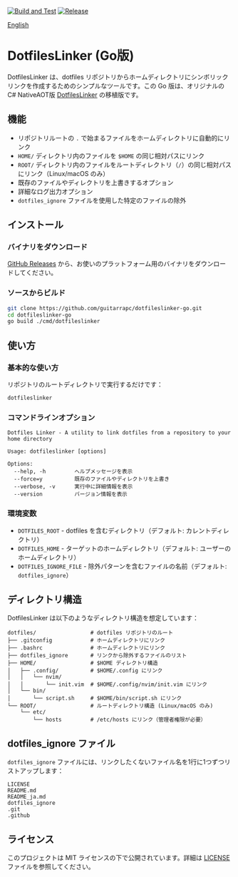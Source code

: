 [![Build and Test](https://github.com/guitarrapc/dotfileslinker-go/actions/workflows/build.yml/badge.svg)](https://github.com/guitarrapc/dotfileslinker-go/actions/workflows/build.yml)
[![Release](https://github.com/guitarrapc/dotfileslinker-go/actions/workflows/release.yml/badge.svg)](https://github.com/guitarrapc/dotfileslinker-go/actions/workflows/release.yml)

[English](README.md)

# DotfilesLinker (Go版)

DotfilesLinker は、dotfiles リポジトリからホームディレクトリにシンボリックリンクを作成するためのシンプルなツールです。この Go 版は、オリジナルの C# NativeAOT版 [DotfilesLinker](https://github.com/guitarrapc/DotfilesLinker) の移植版です。

## 機能

- リポジトリルートの `.` で始まるファイルをホームディレクトリに自動的にリンク
- `HOME/` ディレクトリ内のファイルを `$HOME` の同じ相対パスにリンク
- `ROOT/` ディレクトリ内のファイルをルートディレクトリ（`/`）の同じ相対パスにリンク（Linux/macOS のみ）
- 既存のファイルやディレクトリを上書きするオプション
- 詳細なログ出力オプション
- `dotfiles_ignore` ファイルを使用した特定のファイルの除外

## インストール

### バイナリをダウンロード

[GitHub Releases](https://github.com/guitarrapc/dotfileslinker-go/releases) から、お使いのプラットフォーム用のバイナリをダウンロードしてください。

### ソースからビルド

```bash
git clone https://github.com/guitarrapc/dotfileslinker-go.git
cd dotfileslinker-go
go build ./cmd/dotfileslinker
```

## 使い方

### 基本的な使い方

リポジトリのルートディレクトリで実行するだけです：

```bash
dotfileslinker
```

### コマンドラインオプション

```
Dotfiles Linker - A utility to link dotfiles from a repository to your home directory

Usage: dotfileslinker [options]

Options:
  --help, -h         ヘルプメッセージを表示
  --force=y          既存のファイルやディレクトリを上書き
  --verbose, -v      実行中に詳細情報を表示
  --version          バージョン情報を表示
```

### 環境変数

- `DOTFILES_ROOT` - dotfiles を含むディレクトリ（デフォルト: カレントディレクトリ）
- `DOTFILES_HOME` - ターゲットのホームディレクトリ（デフォルト: ユーザーのホームディレクトリ）
- `DOTFILES_IGNORE_FILE` - 除外パターンを含むファイルの名前（デフォルト: `dotfiles_ignore`）

## ディレクトリ構造

DotfilesLinker は以下のようなディレクトリ構造を想定しています：

```
dotfiles/                 # dotfiles リポジトリのルート
├── .gitconfig            # ホームディレクトリにリンク
├── .bashrc               # ホームディレクトリにリンク
├── dotfiles_ignore       # リンクから除外するファイルのリスト
├── HOME/                 # $HOME ディレクトリ構造
│   ├── .config/          # $HOME/.config にリンク
│   │   └── nvim/
│   │       └── init.vim  # $HOME/.config/nvim/init.vim にリンク
│   └── bin/
│       └── script.sh     # $HOME/bin/script.sh にリンク
└── ROOT/                 # ルートディレクトリ構造 (Linux/macOS のみ)
    └── etc/
        └── hosts         # /etc/hosts にリンク（管理者権限が必要）
```

## dotfiles_ignore ファイル

`dotfiles_ignore` ファイルには、リンクしたくないファイル名を1行に1つずつリストアップします：

```
LICENSE
README.md
README_ja.md
dotfiles_ignore
.git
.github
```

## ライセンス

このプロジェクトは MIT ライセンスの下で公開されています。詳細は [LICENSE](LICENSE) ファイルを参照してください。
